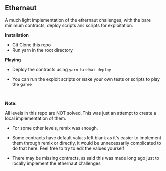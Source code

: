 ## **Ethernaut** 

A much light implementation of the ethernaut challenges, with the bare minimum contracts, deploy scripts and scripts for exploitation.

**Installation**
- Git Clone this repo
- Run yarn in the root directory 

**Playing**
- Deploy the contracts using 
        `yarn hardhat deploy`

- You can run the exploit scripts or make your own tests or scripts to play the game

<br/>

**Note:**

All levels in this repo are NOT solved. This was just an attempt to create a local implementation of them.

- For some other levels, remix was enough.

- Some contracts have default values left blank as it's easier to implement them through remix or directly, it would be unnecessarily complicated to do that here. Feel free to try to edit the values yourself

- There may be missing contracts, as said this was made long ago just to locally implement the ethernaut challenges